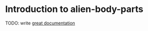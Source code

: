 # Introduction to alien-body-parts

TODO: write [great documentation](http://jacobian.org/writing/what-to-write/)

